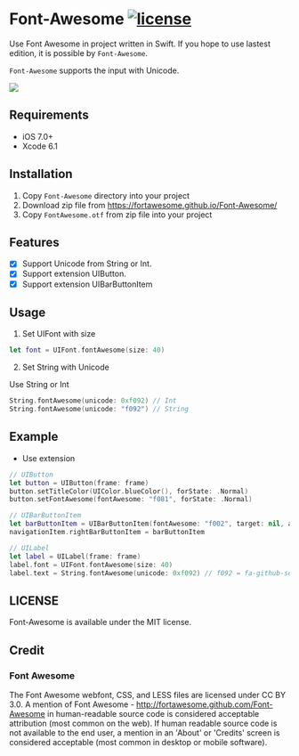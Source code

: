 # Font-Awesome [![license](https://img.shields.io/badge/license-MIT-000000.svg)](https://github.com/hirohisa/Font-Awesome/blob/master/LICENSE)

Use Font Awesome in project written in Swift. If you hope to use lastest edition, it is possible by `Font-Awesome`.

`Font-Awesome` supports the input with Unicode.

![ ](https://raw.github.com/hirohisa/Font-Awesome/master/Example/Example.png)

Requirements
----------

- iOS 7.0+
- Xcode 6.1

Installation
----------

1. Copy `Font-Awesome` directory into your project
2. Download zip file from https://fortawesome.github.io/Font-Awesome/
3. Copy `FontAwesome.otf` from zip file into your project

Features
----------

- [x] Support Unicode from String or Int.
- [x] Support extension UIButton.
- [x] Support extension UIBarButtonItem

Usage
----------

1. Set UIFont with size

 ```swift
 let font = UIFont.fontAwesome(size: 40)
 ```

2. Set String with Unicode

 Use String or Int
 ```swift
 String.fontAwesome(unicode: 0xf092) // Int
 String.fontAwesome(unicode: "f092") // String
 ```

Example
----------

- Use extension
 ```swift
 // UIButton
 let button = UIButton(frame: frame)
 button.setTitleColor(UIColor.blueColor(), forState: .Normal)
 button.setFontAwesome(fontAwesome: "f081", forState: .Normal)

 // UIBarButtonItem
 let barButtonItem = UIBarButtonItem(fontAwesome: "f002", target: nil, action: nil) // f002 = fa-search
 navigationItem.rightBarButtonItem = barButtonItem

 // UILabel
 let label = UILabel(frame: frame)
 label.font = UIFont.fontAwesome(size: 40)
 label.text = String.fontAwesome(unicode: 0xf092) // f092 = fa-github-square
 ```

LICENSE
-----------

Font-Awesome is available under the MIT license.

Credit
-----------

### Font Awesome
The Font Awesome webfont, CSS, and LESS files are licensed under CC BY 3.0. A mention of Font Awesome - http://fortawesome.github.com/Font-Awesome in human-readable source code is considered acceptable attribution (most common on the web). If human readable source code is not available to the end user, a mention in an 'About' or 'Credits' screen is considered acceptable (most common in desktop or mobile software).
